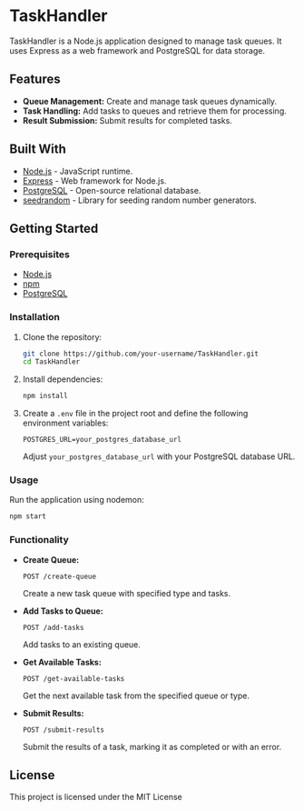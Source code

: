 # TaskHandler

TaskHandler is a Node.js application designed to manage task queues. It uses Express as a web framework and PostgreSQL for data storage.

## Features

- **Queue Management:** Create and manage task queues dynamically.
- **Task Handling:** Add tasks to queues and retrieve them for processing.
- **Result Submission:** Submit results for completed tasks.

## Built With

- [Node.js](https://nodejs.org/) - JavaScript runtime.
- [Express](https://expressjs.com/) - Web framework for Node.js.
- [PostgreSQL](https://www.postgresql.org/) - Open-source relational database.
- [seedrandom](https://www.npmjs.com/package/seedrandom) - Library for seeding random number generators.

## Getting Started

### Prerequisites

- [Node.js](https://nodejs.org/)
- [npm](https://www.npmjs.com/)
- [PostgreSQL](https://www.postgresql.org/)

### Installation

1. Clone the repository:

   ```bash
   git clone https://github.com/your-username/TaskHandler.git
   cd TaskHandler
   ```

2. Install dependencies:

   ```bash
   npm install
   ```

3. Create a `.env` file in the project root and define the following environment variables:

   ```plaintext
   POSTGRES_URL=your_postgres_database_url
   ```

   Adjust `your_postgres_database_url` with your PostgreSQL database URL.

### Usage

Run the application using nodemon:

```bash
npm start
```

### Functionality

- **Create Queue:**

  ```plaintext
  POST /create-queue
  ```

  Create a new task queue with specified type and tasks.

- **Add Tasks to Queue:**

  ```plaintext
  POST /add-tasks
  ```

  Add tasks to an existing queue.

- **Get Available Tasks:**

  ```plaintext
  POST /get-available-tasks
  ```

  Get the next available task from the specified queue or type.

- **Submit Results:**

  ```plaintext
  POST /submit-results
  ```

  Submit the results of a task, marking it as completed or with an error.

## License

This project is licensed under the MIT License

